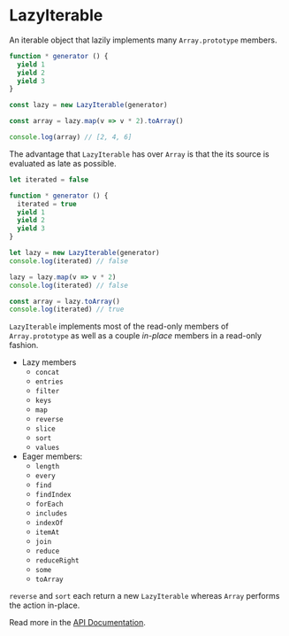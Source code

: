 # LazyIterable
An iterable object that lazily implements many `Array.prototype` members.

```js
function * generator () {
  yield 1
  yield 2
  yield 3
}

const lazy = new LazyIterable(generator)

const array = lazy.map(v => v * 2).toArray()

console.log(array) // [2, 4, 6]
```

The advantage that `LazyIterable` has over `Array` is that the its source is
evaluated as late as possible.

```js
let iterated = false

function * generator () {
  iterated = true
  yield 1
  yield 2
  yield 3
}

let lazy = new LazyIterable(generator)
console.log(iterated) // false

lazy = lazy.map(v => v * 2)
console.log(iterated) // false

const array = lazy.toArray()
console.log(iterated) // true
```

`LazyIterable` implements most of the read-only members of `Array.prototype` as
well as a couple _in-place_ members in a read-only fashion.

- Lazy members
  - `concat`
  - `entries`
  - `filter`
  - `keys`
  - `map`
  - `reverse`
  - `slice`
  - `sort`
  - `values`
- Eager members:
  - `length`
  - `every`
  - `find`
  - `findIndex`
  - `forEach`
  - `includes`
  - `indexOf`
  - `itemAt`
  - `join`
  - `reduce`
  - `reduceRight`
  - `some`
  - `toArray`

`reverse` and `sort` each return a new `LazyIterable` whereas `Array` performs
the action in-place.

Read more in the [API
Documentation](https://jordanbtucker.github.io/lazy-iterable/classes/lazyiterable.html).
